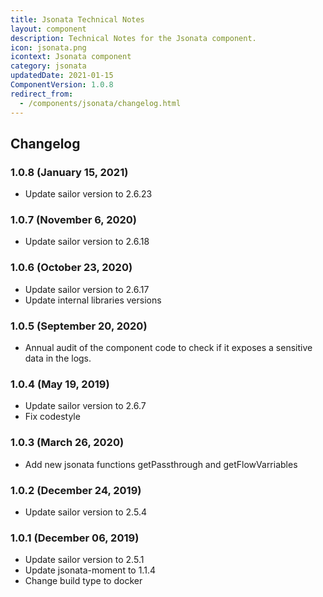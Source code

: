 ```yaml
---
title: Jsonata Technical Notes
layout: component
description: Technical Notes for the Jsonata component.
icon: jsonata.png
icontext: Jsonata component
category: jsonata
updatedDate: 2021-01-15
ComponentVersion: 1.0.8
redirect_from:
  - /components/jsonata/changelog.html
---
```


## Changelog

### 1.0.8 (January 15, 2021)

* Update sailor version to 2.6.23

### 1.0.7 (November 6, 2020)

* Update sailor version to 2.6.18

### 1.0.6 (October 23, 2020)

* Update sailor version to 2.6.17
* Update internal libraries versions

### 1.0.5 (September 20, 2020)

* Annual audit of the component code to check if it exposes a sensitive data in the logs.

### 1.0.4 (May 19, 2019)

* Update sailor version to 2.6.7
* Fix codestyle

### 1.0.3 (March 26, 2020)

* Add new jsonata functions getPassthrough and getFlowVarriables

### 1.0.2 (December 24, 2019)

* Update sailor version to 2.5.4

### 1.0.1 (December 06, 2019)

* Update sailor version to 2.5.1
* Update jsonata-moment to 1.1.4
* Change build type to docker
